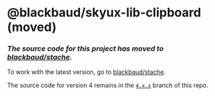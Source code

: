 # @blackbaud/skyux-lib-clipboard (moved)

### *The source code for this project has moved to [blackbaud/stache](https://github.com/blackbaud/stache).*

To work with the latest version, go to [blackbaud/stache](https://github.com/blackbaud/stache).

The source code for version 4 remains in the [`4.x.x`](https://github.com/blackbaud/skyux-lib-clipboard/tree/4.x.x) branch of this repo.